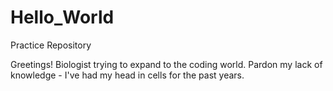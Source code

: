 # Hello_World
Practice Repository

Greetings!  Biologist trying to expand to the coding world.  Pardon my lack of knowledge - I've had my head in cells for the past years.
